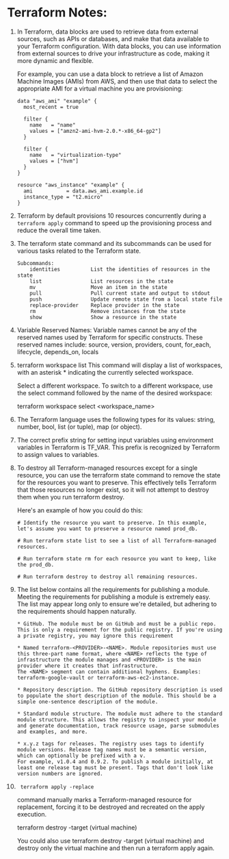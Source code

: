 Terraform Notes:
================

1.	In Terraform, data blocks are used to retrieve data from external sources, such as APIs or databases, and make that data available to your Terraform configuration. With data blocks, you can use information from external sources to drive your infrastructure as code, making it more dynamic and flexible.

	For example, you can use a data block to retrieve a list of Amazon Machine Images (AMIs) from AWS, and then use that data to select the appropriate AMI for a virtual machine you are provisioning:

		data "aws_ami" "example" {
		  most_recent = true
		 
		  filter {
		    name   = "name"
		    values = ["amzn2-ami-hvm-2.0.*-x86_64-gp2"]
		  }
		 
		  filter {
		    name   = "virtualization-type"
		    values = ["hvm"]
		  }
		}
		 
		resource "aws_instance" "example" {
		  ami           = data.aws_ami.example.id
		  instance_type = "t2.micro"
		}


2. 	Terraform by default provisions 10 resources concurrently during a `terraform apply` command to speed up the provisioning process and reduce the overall time taken.

3.	The terraform state command and its subcommands can be used for various tasks related to the Terraform state.

		Subcommands:
		    identities          List the identities of resources in the state
		    list                List resources in the state
		    mv                  Move an item in the state
		    pull                Pull current state and output to stdout
		    push                Update remote state from a local state file
		    replace-provider    Replace provider in the state
		    rm                  Remove instances from the state
		    show                Show a resource in the state

4.	Variable Reserved Names: Variable names cannot be any of the reserved names used by Terraform for specific constructs. 
	These reserved names include: 
			source, 
			version, 
			providers, 
			count, 
			for_each, 
			lifecycle, 
			depends_on,
			locals

5.	terraform workspace list 
	This command will display a list of workspaces, with an asterisk * indicating the currently selected workspace. 

	Select a different workspace.
	To switch to a different workspace, use the select command followed by the name of the desired workspace:

    terraform workspace select <workspace_name>

6.	The Terraform language uses the following types for its values: 
		string, 
		number, 
		bool, 
		list (or tuple), 
		map (or object). 

7.	The correct prefix string for setting input variables using environment variables in Terraform is TF_VAR. 
	This prefix is recognized by Terraform to assign values to variables.

8.	To destroy all Terraform-managed resources except for a single resource, you can use the terraform state command to remove the state for the resources you want to preserve. 
	This effectively tells Terraform that those resources no longer exist, so it will not attempt to destroy them when you run terraform destroy.

	Here's an example of how you could do this:

		# Identify the resource you want to preserve. In this example, let's assume you want to preserve a resource named prod_db.

		# Run terraform state list to see a list of all Terraform-managed resources.

		# Run terraform state rm for each resource you want to keep, like the prod_db.

		# Run terraform destroy to destroy all remaining resources.

9.	The list below contains all the requirements for publishing a module. Meeting the requirements for publishing a module is extremely easy. 
	The list may appear long only to ensure we're detailed, but adhering to the requirements should happen naturally.

		* GitHub. The module must be on GitHub and must be a public repo. This is only a requirement for the public registry. If you're using a private registry, you may ignore this requirement

		* Named terraform-<PROVIDER>-<NAME>. Module repositories must use this three-part name format, where <NAME> reflects the type of infrastructure the module manages and <PROVIDER> is the main provider where it creates that infrastructure. 
		The <NAME> segment can contain additional hyphens. Examples: terraform-google-vault or terraform-aws-ec2-instance.

		* Repository description. The GitHub repository description is used to populate the short description of the module. This should be a simple one-sentence description of the module.

		* Standard module structure. The module must adhere to the standard module structure. This allows the registry to inspect your module and generate documentation, track resource usage, parse submodules and examples, and more.

		* x.y.z tags for releases. The registry uses tags to identify module versions. Release tag names must be a semantic version, which can optionally be prefixed with a v. 
		For example, v1.0.4 and 0.9.2. To publish a module initially, at least one release tag must be present. Tags that don't look like version numbers are ignored.

10.  <code> terraform apply -replace </code>
    
        command manually marks a Terraform-managed resource for replacement, forcing it to be destroyed and recreated on the apply execution.
    
     terraform destroy -target (virtual machine)
    
        You could also use terraform destroy -target (virtual machine) and destroy only the virtual machine and then run a terraform apply again.
